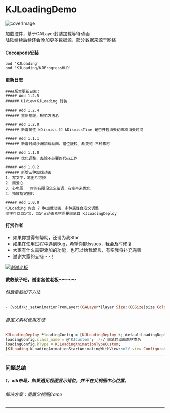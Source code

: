 # KJLoadingDemo
![coverImage](https://upload-images.jianshu.io/upload_images/1933747-b7e843a01999b9a9.jpg?imageMogr2/auto-orient/strip%7CimageView2/2/w/1240)

加载控件，基于CALayer封装加载等待动画  
陆陆续续后续还会添加更多数据源，部分数据来源于网络    

#### <a id="Cocoapods安装"></a>Cocoapods安装
```
pod 'KJLoading'
pod 'KJLoading/KJProgressHUD'
```
#### <a id="更新日志"></a>更新日志
```
####版本更新日志：
##### Add 1.2.5
###### UIView+KJLoading 封装

##### Add 1.2.4
###### 重新整理，规范方法名

##### Add 1.2.0
###### 新增属性 kDismiss 和 kDismissTime 是否开启消失动画和消失时间

##### Add 1.1.1
###### 新增时间沙漏加载动画、错位旋转、渐变蛇 三种素材

##### Add 1.1.0
###### 优化调整，去除不必要的代码工作

##### Add 1.0.2
###### 新增三种加载动画    
1. 写文字，笔图片可换    
2. 画爱心    
3. 心电图   时间有限没怎么细调，有空再来优化    
4. 播放指定图片    

##### Add 1.0.0
KJLoading 内含 7 种加载动画，多种属性自定义调整    
同样可以自定义，自定义动画素材需要继承自 KJLoadingDeploy   
```

#### <a id="打赏作者"></a>打赏作者
* 如果你觉得有帮助，还请为我Star
* 如果在使用过程中遇到Bug，希望你能Issues，我会及时修复
* 大家有什么需要添加的功能，也可以给我留言，有空我将补充完善
* 谢谢大家的支持 - -！

[![谢谢老板](https://upload-images.jianshu.io/upload_images/1933747-879572df848f758a.png?imageMogr2/auto-orient/strip%7CimageView2/2/w/1240)](https://github.com/yangKJ/KJPlayerDemo)


#### 救救孩子吧，谢谢各位老板～～～～

###### 然后重载如下方法
```ruby
- (void)kj_setAnimationFromLayer:(CALayer*)layer Size:(CGSize)size Color:(UIColor*)tintColor
```
###### 自定义素材使用方法
```ruby
KJLoadingDeploy *loadingConfig = [KJLoadingDeploy kj_defaultLoadingDeploy];
loadingConfig.class_name = @"KJCustom";  /// 继承的动画素材类名
loadingConfig.kType = KJLoadingAnimationTypeCustom;
[KJLoading kLoadingAnimationStartAnimatingWithView:self.view Configuration:loadingConfig];
```
---
### 问题总结
##### 1、xib布局，如果遇见视图显示错位，并不在父视图中心位置。
###### 解决方案：重置父视图frame

---
